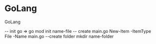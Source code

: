 # GoLang

GoLang

-- init go
=> go mod init name-file
-- create main.go
New-Item -ItemType File -Name main.go
--create folder
mkdir name-folder
